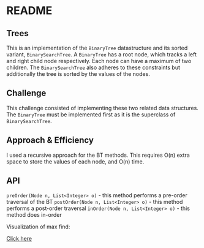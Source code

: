 # README

## Trees
This is an implementation of the `BinaryTree` datastructure and its sorted variant, `BinarySearchTree`. A `BinaryTree` has a root node, which tracks a left and right child node respectively. Each node can have a maximum of two children. The `BinarySearchTree` also adheres to these constraints but additionally the tree is sorted by the values of the nodes.

## Challenge
This challenge consisted of implementing these two related data structures. The `BinaryTree` must be implemented first as it is the superclass of `BinarySearchTree`.

## Approach & Efficiency
I used a recursive approach for the BT methods. This requires O(n) extra space to store the values of each node, and O(n) time.

## API
`preOrder(Node n, List<Integer> o)` - this method performs a pre-order traversal of the BT
`postOrder(Node n, List<Integer> o)` - this method performs a post-order traversal
`inOrder(Node n, List<Integer> o)` - this method does in-order

Visualization of max find:

[Click here](https://github.com/bhlieberman/data-structures-and-algorithms/blob/main/java/datastructures/btreeMax.png)
